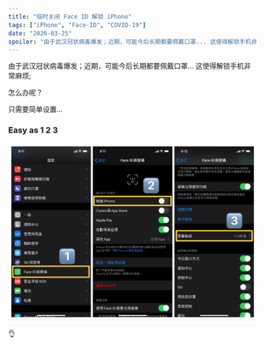 ```yaml
---
title: "临时关闭 Face ID 解锁 iPhone"
tags: ["iPhone", "Face-ID", "COVID-19"]
date: "2020-03-25"
spoiler: "由于武汉冠状病毒爆发；近期，可能今后长期都要佩戴口罩... 这使得解锁手机非常麻烦"
---
```


由于武汉冠状病毒爆发；近期，可能今后长期都要佩戴口罩... 这使得解锁手机非常麻烦;

怎么办呢？

只需要简单设置...

### Easy as 1 2 3

![One Two Three](cover.jpg)

👌